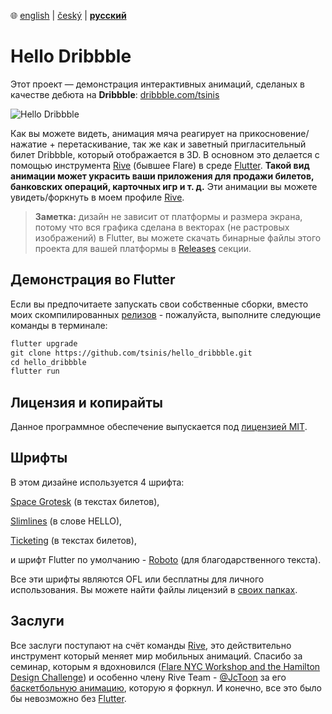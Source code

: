 ﻿:globe_with_meridians:  [english](README.md)    |   [český](README.cz.md)    |   **<u>русский</u>**

# Hello Dribbble

Этот  проект — демонстрация интерактивных анимаций, сделаных в качестве дебюта на **Dribbble**: [dribbble.com/tsinis](https://dribbble.com/tsinis)

![Hello Dribbble](hello_dribbble.gif)

Как вы можете видеть, анимация мяча реагирует на прикосновение/нажатие + перетаскивание, так же как и заветный пригласительный билет Dribbble, который отображается в 3D. В основном это делается с помощью инструмента [Rive](https://rive.app) (бывшее Flare) в среде [Flutter](https://flutter.dev/). **Такой вид анимации может украсить ваши приложения для продажи билетов, банковских операций, карточных игр и т. д.** Эти анимации вы можете увидеть/форкнуть в моем профиле [Rive](https://rive.app/a/tsinis).

> **Заметка:** дизайн не зависит от платформы и размера экрана, потому что вся графика сделана в векторах (не растровых изображений) в Flutter, вы можете скачать бинарные файлы этого проекта для вашей платформы в [Releases](https://github.com/tsinis/hello_dribbble/releases) секции.

## Демонстрация во Flutter

Если вы предпочитаете запускать свои собственные сборки, вместо моих скомпилированных [релизов](https://github.com/tsinis/hello_dribbble/releases) - пожалуйста, выполните следующие команды в терминале:

````markdown
flutter upgrade
git clone https://github.com/tsinis/hello_dribbble.git
cd hello_dribbble
flutter run
````

## Лицензия и копирайты

Данное программное обеспечение выпускается под [лицензией MIT](https://github.com/tsinis/flro/blob/master/LICENSE).

## Шрифты

В этом дизайне используется 4 шрифта:

[Space Grotesk](https://fonts.floriankarsten.com/space-grotesk) (в текстах билетов),

[Slimlines](https://www.dafont.com/slimlines.font) (в слове HELLO),

[Ticketing](https://www.1001fonts.com/ticketing-font.html) (в текстах билетов),

и шрифт Flutter по умолчанию - [Roboto](https://fonts.google.com/specimen/Roboto) (для благодарственного текста).

Все эти шрифты являются OFL или бесплатны для личного использования. Вы можете найти файлы лицензий в [своих папках](./third-party/fonts).

## Заслуги

Все заслуги поступают на счёт команды [Rive](https://rive.app/), это действительно инструмент который меняет мир мобильных анимаций. Спасибо за семинар, которым я вдохновился ([Flare NYC Workshop and the Hamilton Design Challenge](https://medium.com/rive/flare-nyc-workshop-and-the-hamilton-design-challenge-ae8b2d1c73fc)) и особенно члену Rive Team - [@JcToon](https://github.com/JcToon) за его [баскетбольную анимацию](https://rive.app/a/JuanCarlos/files/flare/basketball-blur-effects/preview), которую я форкнул. И конечно, все это было бы невозможно без [Flutter](https://github.com/flutter/flutter).
